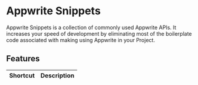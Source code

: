 # Appwrite Snippets

 Appwrite Snippets is a collection of commonly used Appwrite APIs. It increases your speed of development by eliminating most of the boilerplate code associated with making using Appwrite in your Project.


## Features

|          Shortcut           | Description                                   |
| :-------------------------: | --------------------------------------------- |
